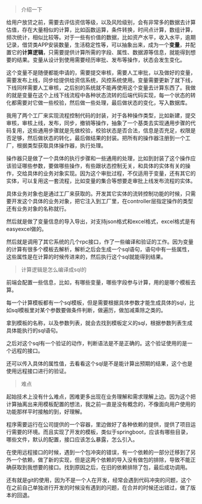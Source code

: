 > 介绍一下

给用户放贷之前，需要去评估资信等级，以及风险级别，会有非常多的数据去计算估值，存在大量相似的计算，比如函数运算，条件转换，时间点计算，数组计算，频次统计，相似比较等。对于一些有价值的数据，比如资产水平，收入水平，逾期记录，借贷类APP安装数量，生活稳定性等，可以抽象出来，成为一个**变量**，并配置它的**计算逻辑**，只需要提供计算所需的字段、属性、数据源等信息，就能得到想要的结果。变量从设计到使用需要经历审批、发布等操作，状态会发生变化。



这个变量不是随便都能申请的，需要提交审核，需要人工审批，以及做好的变量，需要发布上线，同步给提供给资信系统，风控系统使用。变量需要更新了就下线，下线同样需要人工审核，之后别的系统就不能再使用这个变量去计算东西了。我做的就是变量在这个上线下线流程中各种状态流转的后端代码实现，每一个状态的转化都需要对它做一些校验，然后做一些处理，最后做状态的变化，写入数据库。



我用了两个工厂来实现流程控制代码的封装，对于各种操作类型，比如新建，提交审核，审核上线，发布，同步，撤销等操作，抽象了一个基类去实现通用步骤的代码复用，这些通用步骤就是先做校验，校验状态是否合法，信息是否充足，权限是否足够，然后做状态的转化，最后做结果的封装。把所有的操作器注册到一个工厂，根据类型获取具体操作器，执行处理。



操作器只是做了一个具体的执行步骤和一些通用的处理，比如到封装了这个操作应该验证哪些参数，要做哪些操作，有些跟状态控制无关，和具体的实体有关的操作，交给具体的业务对象实现。因为这个审批过程，不仅适用于变量，还有其它的实体，可以复用这一套流程，比如变量的集合等想要走审批上线发布流程的实体。



具体业务对象也是通过工厂来获取的。开发其它实体的流转控制功能的时候，只需要开发这个具体的业务对象，把它注入到工厂里，在controller层指定操作的类型还有业务对象的名称就行。



然后就是做了变量信息的导入导出，对支持json格式和excel格式，excel格式是有easyexcel做的。



然后就是调用了其它系统的几个rpc接口，作了一些编译和验证的工作。因为变量的计算有很多个模板去解析，解析之后会生成一个sql语句，语句中有一些属性，这些属性是在计算的时候传进来的，然后执行这个sql就能得到结果。



> 计算逻辑是怎么编译成sql的

前端会配置一些信息，比如，有哪些变量，哪些字段参与计算，用的是哪个模板去算。

每一个计算模板都有一个sql模板，但是需要根据具体参数才能生成具体的sql，比如sql模板里对某个参数要做条件判断，做遍历，做加减乘除之类的。

拿到模板的名称，以及参数列表，就会去找到模板定义的sql，根据参数列表生成具体能执行的sql语句。

之后对这个sql有一个验证的动作，判断语法是不是正确的。这个验证使用的是一个远程的接口。

还可以传入具体的属性值，去看看这个sql是不是能计算出预期的结果，这个也是使用远程接口进行的验证。



> 难点

起始技术上没有什么难点，困难更多出现在业务理解和需求理解上边。因为这个把计算抽离出来用模板配置的想法，我之前一直是没有概念的，不像面向用户使用的功能那样平时接触的到，好理解。



程序需要运行在公司提供的一个容器，里边做好了各种依赖的提供，提供了项目运行需要的环境。而且实现了开发的模板，类似于springboot，应该有哪些目录，哪些文件，默认的配置，接口应该怎么暴露，怎么引入。



在使用远程接口的时候，遇到一个包冲突的错误，有一个依赖的一部分迁移到了另外一个依赖，做了新的实现，但是这两个依赖的导入没有做包的排除，导致不能正确获取到我想要的接口。找到原因之后，在旧的依赖排除了包，最后成功调用。



还有就是git的使用，因为不是一个人在开发，经常会遇到代码冲突的问题，这个在之前自己单独进行开发的时候没有遇到的问题，在合并的时候还出错过，做了版本的回退。